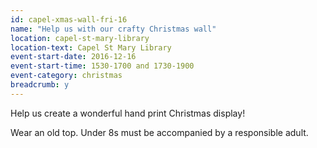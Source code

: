 ```yaml
---
id: capel-xmas-wall-fri-16
name: "Help us with our crafty Christmas wall"
location: capel-st-mary-library
location-text: Capel St Mary Library
event-start-date: 2016-12-16
event-start-time: 1530-1700 and 1730-1900
event-category: christmas
breadcrumb: y
---
```


Help us create a wonderful hand print Christmas display!

Wear an old top. Under 8s must be accompanied by a responsible adult.
